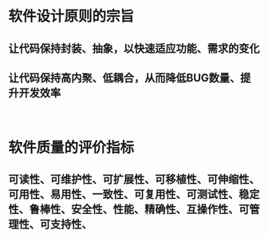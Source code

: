 # 软件设计原则的宗旨

## 让代码保持封装、抽象，以快速适应功能、需求的变化
## 让代码保持高内聚、低耦合，从而降低BUG数量、提升开发效率

<br>

# 软件质量的评价指标

## 可读性、可维护性、可扩展性、可移植性、可伸缩性、可用性、易用性、一致性、可复用性、可测试性、稳定性、鲁棒性、安全性、性能、精确性、互操作性、可管理性、可支持性、
